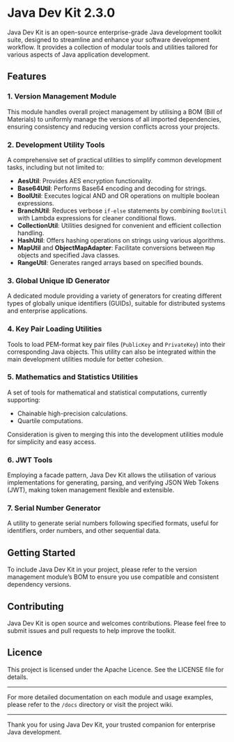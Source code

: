 # Java Dev Kit <Badge type="info">2.3.0</Badge>

Java Dev Kit is an open-source enterprise-grade Java development toolkit suite, designed to
streamline and enhance your software development workflow. It provides a collection of modular tools
and utilities tailored for various aspects of Java application development.

## Features

### 1. Version Management Module
This module handles overall project management by utilising a BOM (Bill of Materials) to uniformly
manage the versions of all imported dependencies, ensuring consistency and reducing version
conflicts across your projects.

### 2. Development Utility Tools
A comprehensive set of practical utilities to simplify common development tasks, including but not
limited to:

- **AesUtil**: Provides AES encryption functionality.
- **Base64Util**: Performs Base64 encoding and decoding for strings.
- **BoolUtil**: Executes logical AND and OR operations on multiple boolean expressions.
- **BranchUtil**: Reduces verbose `if-else` statements by combining `BoolUtil` with Lambda expressions for cleaner conditional flows.
- **CollectionUtil**: Utilities designed for convenient and efficient collection handling.
- **HashUtil**: Offers hashing operations on strings using various algorithms.
- **MapUtil** and **ObjectMapAdapter**: Facilitate conversions between `Map` objects and specified Java classes.
- **RangeUtil**: Generates ranged arrays based on specified bounds.

### 3. Global Unique ID Generator
A dedicated module providing a variety of generators for creating different types of globally unique
identifiers (GUIDs), suitable for distributed systems and enterprise applications.

### 4. Key Pair Loading Utilities
Tools to load PEM-format key pair files (`PublicKey` and `PrivateKey`) into their corresponding Java
objects. This utility can also be integrated within the main development utilities module for
better cohesion.

### 5. Mathematics and Statistics Utilities
A set of tools for mathematical and statistical computations, currently supporting:

- Chainable high-precision calculations.
- Quartile computations.

Consideration is given to merging this into the development utilities module for simplicity and
easy access.

### 6. JWT Tools
Employing a facade pattern, Java Dev Kit allows the utilisation of various implementations for
generating, parsing, and verifying JSON Web Tokens (JWT), making token management flexible
and extensible.

### 7. Serial Number Generator
A utility to generate serial numbers following specified formats, useful for identifiers,
order numbers, and other sequential data.

## Getting Started

To include Java Dev Kit in your project, please refer to the version management module’s BOM to
ensure you use compatible and consistent dependency versions.

## Contributing

Java Dev Kit is open source and welcomes contributions. Please feel free to submit issues and pull
requests to help improve the toolkit.

## Licence

This project is licensed under the Apache Licence. See the LICENSE file for details.

---

For more detailed documentation on each module and usage examples, please refer to the `/docs`
directory or visit the project wiki.

---

Thank you for using Java Dev Kit, your trusted companion for enterprise Java development.